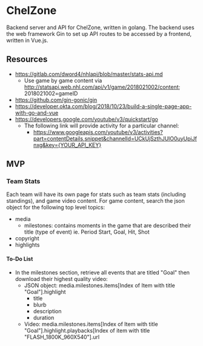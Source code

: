 # ChelZone
Backend server and API for ChelZone, written in golang. The backend uses the web framework Gin to set up API routes to be accessed by a frontend, written in Vue.js.

## Resources
- https://gitlab.com/dword4/nhlapi/blob/master/stats-api.md
  - Use game by game content via http://statsapi.web.nhl.com/api/v1/game/2018021002/content; 2018021002=gameID
- https://github.com/gin-gonic/gin
- https://developer.okta.com/blog/2018/10/23/build-a-single-page-app-with-go-and-vue
- https://developers.google.com/youtube/v3/quickstart/go
  - The following link will provide activity for a particular channel:
    - https://www.googleapis.com/youtube/v3/activities?part=contentDetails,snippet&channelId=UCkUjSzthJUlO0uyUpiJfnxg&key={YOUR_API_KEY}

## MVP

### Team Stats
Each team will have its own page for stats such as team stats (including standings), and game video content. For game content, search the json object for the following top level topics:
- media
  - milestones: contains moments in the game that are described their title (type of event) ie. Period Start, Goal, Hit, Shot
- copyright
- highlights

#### To-Do List
- In the milestones section, retrieve all events that are titled "Goal" then download their highest quality video:
    - JSON object: media.milestones.items[Index of Item with title "Goal"].highlight
      - title
      - blurb
      - description
      - duration
    - Video: media.milestones.items[Index of Item with title "Goal"].highlight.playbacks[Index of item with title "FLASH_1800K_960X540"].url

